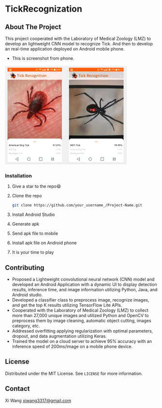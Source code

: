 # TickRecognization


## About The Project
This project cooperated with the Laboratory of Medical Zoology (LMZ) to develop an lightweight CNN model to recognize Tick. And then to develop an real-time application deployed on Android mobile phone.
- This is screenshot from phone.
<img src="tick.png" alt="Pulpit rock" width="404" height="328">

<!-- GETTING STARTED -->


### Installation
1. Give a star to the repo😄

2. Clone the repo

   ```sh
   git clone https://github.com/your_username_/Project-Name.git
   ```

3. Install Android Studio


4. Generate apk

5. Send apk file to mobile

6. Install apk file on Android phone

7. It is your time to play

<!-- USAGE EXAMPLES -->


## Contributing

- Proposed a Lightweight convolutional neural network (CNN) model and developed an Android Application with a dynamic UI to display detection results, inference time, and image information utilizing Python, Java, and Android studio.
- Developed a classifier class to preprocess image, recognize images, and get the top K results utilizing TensorFlow Lite APIs.
- Cooperated with the Laboratory of Medical Zoology (LMZ) to collect more than 27,000 unique images and utilized Python and OpenCV to preprocess them by image cleaning, automatic object cutting, images category, etc.
- Addressed overfitting applying regularization with optimal parameters, dropout, and data augmentation utilizing Keras.
- Trained the model on a cloud server to achieve 95% accuracy with an inference speed of 200ms/image on a mobile phone device.

<!-- LICENSE -->

## License

Distributed under the MIT License. See `LICENSE` for more information.

<!-- CONTACT -->

## Contact

Xi Wang xiwang3317@gmail.com
